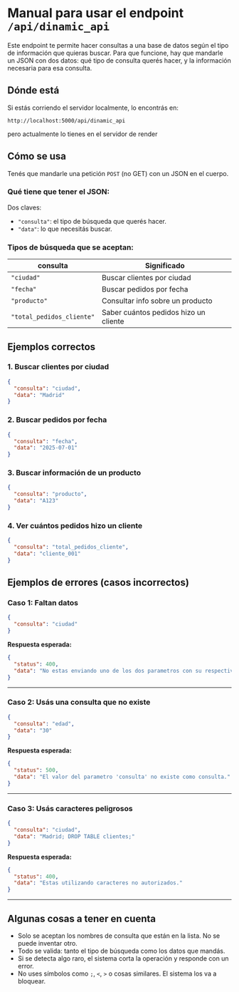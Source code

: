 # Manual para usar el endpoint `/api/dinamic_api`

Este endpoint te permite hacer consultas a una base de datos según el tipo de información que quieras buscar. Para que funcione, hay que mandarle un JSON con dos datos: qué tipo de consulta querés hacer, y la información necesaria para esa consulta.

## Dónde está

Si estás corriendo el servidor localmente, lo encontrás en:

```
http://localhost:5000/api/dinamic_api
```
pero actualmente lo tienes en el servidor de render

## Cómo se usa

Tenés que mandarle una petición `POST` (no GET) con un JSON en el cuerpo.

### Qué tiene que tener el JSON:

Dos claves:

* `"consulta"`: el tipo de búsqueda que querés hacer.
* `"data"`: lo que necesitás buscar.

### Tipos de búsqueda que se aceptan:

| consulta                  | Significado                           |
| ------------------------- | ------------------------------------- |
| `"ciudad"`                | Buscar clientes por ciudad            |
| `"fecha"`                 | Buscar pedidos por fecha              |
| `"producto"`              | Consultar info sobre un producto      |
| `"total_pedidos_cliente"` | Saber cuántos pedidos hizo un cliente |

## Ejemplos correctos

### 1. Buscar clientes por ciudad

```json
{
  "consulta": "ciudad",
  "data": "Madrid"
}
```

### 2. Buscar pedidos por fecha

```json
{
  "consulta": "fecha",
  "data": "2025-07-01"
}
```

### 3. Buscar información de un producto

```json
{
  "consulta": "producto",
  "data": "A123"
}
```

### 4. Ver cuántos pedidos hizo un cliente

```json
{
  "consulta": "total_pedidos_cliente",
  "data": "cliente_001"
}
```

## Ejemplos de errores (casos incorrectos)

### Caso 1: Faltan datos

```json
{
  "consulta": "ciudad"
}
```

**Respuesta esperada:**

```json
{
  "status": 400,
  "data": "No estas enviando uno de los dos parametros con su respectivo valor."
}
```

---

### Caso 2: Usás una consulta que no existe

```json
{
  "consulta": "edad",
  "data": "30"
}
```

**Respuesta esperada:**

```json
{
  "status": 500,
  "data": "El valor del parametro 'consulta' no existe como consulta."
}
```

---

### Caso 3: Usás caracteres peligrosos

```json
{
  "consulta": "ciudad",
  "data": "Madrid; DROP TABLE clientes;"
}
```

**Respuesta esperada:**

```json
{
  "status": 400,
  "data": "Estas utilizando caracteres no autorizados."
}
```

---

## Algunas cosas a tener en cuenta

* Solo se aceptan los nombres de consulta que están en la lista. No se puede inventar otro.
* Todo se valida: tanto el tipo de búsqueda como los datos que mandás.
* Si se detecta algo raro, el sistema corta la operación y responde con un error.
* No uses símbolos como `;`, `<`, `>` o cosas similares. El sistema los va a bloquear.
